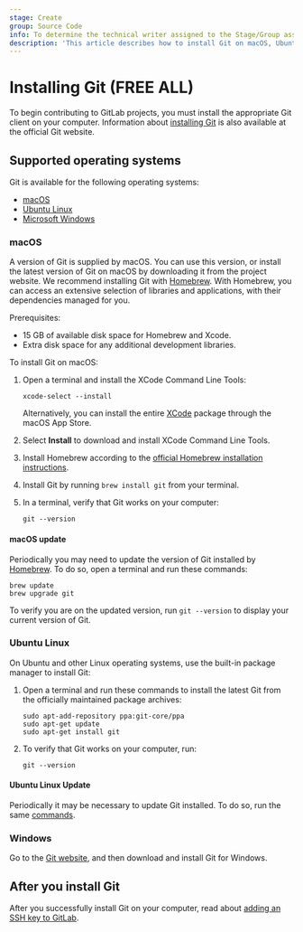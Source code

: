 ```yaml
---
stage: Create
group: Source Code
info: To determine the technical writer assigned to the Stage/Group associated with this page, see https://about.gitlab.com/handbook/product/ux/technical-writing/#assignments
description: 'This article describes how to install Git on macOS, Ubuntu Linux and Windows.'
---
```


# Installing Git **(FREE ALL)**

To begin contributing to GitLab projects, you must install the appropriate Git client
on your computer. Information about [installing Git](https://git-scm.com/book/en/v2/Getting-Started-Installing-Git)
is also available at the official Git website.

## Supported operating systems

Git is available for the following operating systems:

- [macOS](#macos)
- [Ubuntu Linux](#ubuntu-linux)
- [Microsoft Windows](#windows)

### macOS

A version of Git is supplied by macOS. You can use this version, or install the latest
version of Git on macOS by downloading it from the project website. We recommend
installing Git with [Homebrew](https://brew.sh/index.html). With Homebrew, you can
access an extensive selection of libraries and applications, with their dependencies
managed for you.

Prerequisites:

- 15 GB of available disk space for Homebrew and Xcode.
- Extra disk space for any additional development libraries.

To install Git on macOS:

1. Open a terminal and install the XCode Command Line Tools:

   ```shell
   xcode-select --install
   ```

   Alternatively, you can install the entire [XCode](https://developer.apple.com/xcode/)
   package through the macOS App Store.

1. Select **Install** to download and install XCode Command Line Tools.
1. Install Homebrew according to the [official Homebrew installation instructions](https://brew.sh/index.html).
1. Install Git by running `brew install git` from your terminal.
1. In a terminal, verify that Git works on your computer:

   ```shell
   git --version
   ```

#### macOS update

Periodically you may need to update the version of Git installed by
[Homebrew](/ee/topics/git/how_to_install_git/index.md#macos). To do so,
open a terminal and run these commands:

```shell
brew update
brew upgrade git
```

To verify you are on the updated version, run `git --version` to display
your current version of Git.

### Ubuntu Linux

On Ubuntu and other Linux operating systems, use the built-in package manager
to install Git:

1. Open a terminal and run these commands to install the latest Git
from the officially
   maintained package archives:

   ```shell
   sudo apt-add-repository ppa:git-core/ppa
   sudo apt-get update
   sudo apt-get install git
   ```

1. To verify that Git works on your computer, run:

   ```shell
   git --version
   ```

#### Ubuntu Linux Update

Periodically it may be necessary to update Git installed. To do so, run the same [commands](/ee/topics/git/how_to_install_git/index.md#ubuntu-linux).

### Windows

Go to the [Git website](https://git-scm.com/), and then download and install Git for Windows.

## After you install Git

After you successfully install Git on your computer, read about [adding an SSH key to GitLab](../../../user/ssh.md).

<!-- ## Troubleshooting

Include any troubleshooting steps that you can foresee. If you know beforehand what issues
one might have when setting this up, or when something is changed, or on upgrading, it's
important to describe those, too. Think of things that may go wrong and include them here.
This is important to minimize requests for support, and to avoid doc comments with
questions that you know someone might ask.

Each scenario can be a third-level heading, for example `### Getting error message X`.
If you have none to add when creating a doc, leave this section in place
but commented out to help encourage others to add to it in the future. -->
